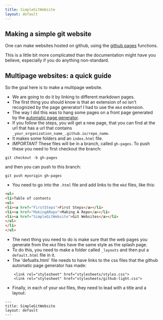 ```yaml
---
title: SimpleGitWebsite
layout: default
---
```


Making a simple git website
-----------------------------------------

One can make websites hosted on github, using the [github pages](https://pages.github.com/) functions. 

This is a little bit more complicated than the documentation might have you believe, especially if you do anything non-standard. 

Multipage websites: a quick guide
------------------------------------------

So the goal here is to make a multipage website.

* We are going to do it by linking to different markdown pages. 
* The first thing you should know is that an extension of `md` isn't recognized by the page generator! I had to use the `mkd` extension. 
* The way I did this was to hang some pages on a front page generated by the [automatic page generator](https://help.github.com/articles/creating-pages-with-the-automatic-generator/).
* If you follow the steps, you will get a new page, that you can find at the url that has a url that contains `_your_organization_name_.github.io/repo_name`.
* It makes some folders and an `index.html` file. 
* *IMPORTANT* These files will be in a branch, called `gh-pages`. To push these you need to first checkout the branch:
```
git checkout -b gh-pages
```

and then you can push to this branch:

```
git push myorigin gh-pages
```

* You need to go into the `.html` file and add links to the `mkd` files, like this:

```html
<ul>
<li>Table of contents
<ul>
<li><a href="FirstSteps">First Steps</a></li>
<li><a href="MakingARepo">Making A Repo</a></li>
<li><a href="SimpleGitWebsite">Git Websites</a></li>
</ul>
</li>
</ul>
```

* The next thing you need to do is make sure that the web pages you generate from the `mkd` files have the same style as the splash page. 
* To do this, you need to make a folder called `_layouts` and then put a `default.html` file in it. 
* The 'defualts.html` file needs to have links to the css files that the github automatic page generator has made:
```
    <link rel="stylesheet" href="stylesheets/styles.css">
    <link rel="stylesheet" href="stylesheets/github-light.css">
```
* Finally, in each of your `mkd` files, they need to lead with a title and a layout:
```
---
title: SimpleGitWebsite
layout: default
---
```